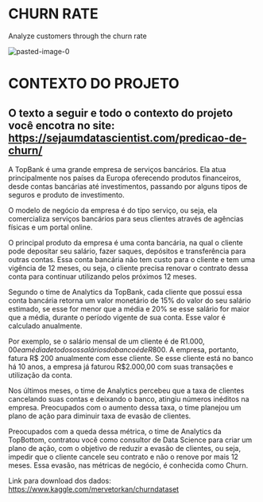 # CHURN RATE
 Analyze customers through the churn rate
 
 ![pasted-image-0](https://user-images.githubusercontent.com/55574172/103234415-6490f480-491e-11eb-91b9-23b4e2904ac2.png)


# CONTEXTO DO PROJETO 
## O texto a seguir e todo o contexto do projeto você encotra no site: https://sejaumdatascientist.com/predicao-de-churn/

A TopBank é uma grande empresa de serviços bancários. Ela atua principalmente nos países da Europa oferecendo produtos financeiros, desde contas bancárias até investimentos, passando por alguns tipos de seguros e produto de investimento.

O modelo de negócio da empresa é do tipo serviço, ou seja, ela comercializa serviços bancários para seus clientes através de agências físicas e um portal online. 

O principal produto da empresa é uma conta bancária, na qual o cliente pode depositar seu salário, fazer saques, depósitos e transferência para outras contas. Essa conta bancária não tem custo para o cliente e tem uma vigência de 12 meses, ou seja, o cliente precisa renovar o contrato dessa conta para continuar utilizando pelos próximos 12 meses.

Segundo o time de Analytics da TopBank, cada cliente que possui essa conta bancária retorna um valor monetário de 15% do valor do seu salário estimado, se esse for menor que a média e 20% se esse salário for maior que a média, durante o período vigente de sua conta. Esse valor é calculado anualmente. 

Por exemplo, se o salário mensal de um cliente é de R$1.000,00 e a média de todos os salários do banco é de R$800. A empresa, portanto, fatura R$ 200 anualmente com esse cliente. Se esse cliente está no banco há 10 anos, a empresa já faturou R$2.000,00 com suas transações e utilização da conta. 

Nos últimos meses, o time de Analytics percebeu que a taxa de clientes cancelando suas contas e deixando o banco, atingiu números inéditos na empresa. Preocupados com o aumento dessa taxa, o time planejou um plano de ação para diminuir taxa de evasão de clientes.

Preocupados com a queda dessa métrica, o time de Analytics da TopBottom, contratou você como consultor de Data Science para criar um plano de ação, com o objetivo de reduzir a evasão de clientes, ou seja, impedir que o cliente cancele seu contrato e não o renove por mais 12 meses. Essa evasão, nas métricas de negócio, é conhecida como Churn.

Link para download dos dados: https://www.kaggle.com/mervetorkan/churndataset
